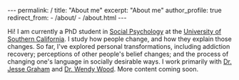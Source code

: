 <head>
  <!-- Global site tag (gtag.js) - Google Analytics -->
<script async src="https://www.googletagmanager.com/gtag/js?id=UA-125668773-1"></script>
<script>
  window.dataLayer = window.dataLayer || [];
  function gtag(){dataLayer.push(arguments);}
  gtag('js', new Date());

  gtag('config', 'UA-125668773-1');
</script>

  
</head>
---
permalink: /
title: "About me"
excerpt: "About me"
author_profile: true
redirect_from: 
  - /about/
  - /about.html
---

Hi! I am currently a PhD student in <a href="https://en.wikipedia.org/wiki/Social_psychology">Social Psychology</a> at the <a href="https://www.usc.edu/">University of Southern California</a>. I study how people change, and how they explain those changes. So far, I've explored personal transformations, including addiction recovery; perceptions of other people's belief changes; and the process of changing one's language in socially desirable ways. I work primarily with <a href="http://eccles.utah.edu/team/jesse-graham/">Dr. Jesse Graham</a> and <a href="http://dornsife.usc.edu/wendy-wood/">Dr. Wendy Wood</a>. More content coming soon.
